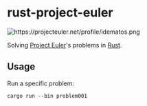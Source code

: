 # rust-project-euler
<img src="https://projecteuler.net/profile/idematos.png" alt="https://projecteuler.net/profile/idematos.png">

Solving [Project Euler](https://projecteuler.net/)'s problems in [Rust](https://github.com/rust-lang).

## Usage
Run a specific problem:

    cargo run --bin problem001
